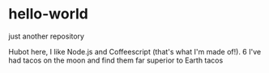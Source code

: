 # hello-world
just another repository


Hubot here, I like Node.js and Coffeescript (that's what I'm made of!).
6	I've had tacos on the moon and find them far superior to Earth tacos
